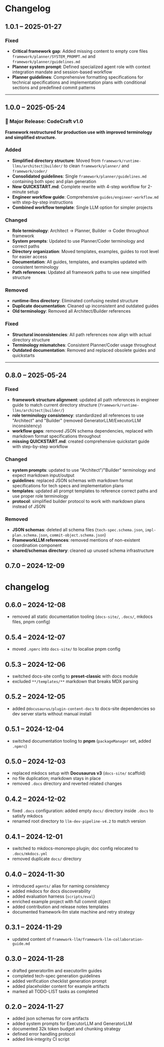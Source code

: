 # Changelog

## 1.0.1 – 2025-01-27

### Fixed
* **Critical framework gap**: Added missing content to empty core files `framework/planner/SYSTEM_PROMPT.md` and `framework/planner/guidelines.md`
* **Planner system prompt**: Defined specialized agent role with context integration mandate and session-based workflow
* **Planner guidelines**: Comprehensive formatting specifications for technical specifications and implementation plans with conditional sections and predefined commit patterns

---

## 1.0.0 – 2025-05-24

### 🎉 Major Release: CodeCraft v1.0

**Framework restructured for production use with improved terminology and simplified structure.**

### Added
* **Simplified directory structure**: Moved from `framework/runtime-llms/architect|builder/` to clean `framework/planner/` and `framework/coder/`
* **Consolidated guidelines**: Single `framework/planner/guidelines.md` containing both spec and plan generation
* **New QUICKSTART.md**: Complete rewrite with 4-step workflow for 2-minute setup
* **Engineer workflow guide**: Comprehensive `guides/engineer-workflow.md` with step-by-step instructions
* **Combined workflow template**: Single LLM option for simpler projects

### Changed
* **Role terminology**: Architect → Planner, Builder → Coder throughout framework
* **System prompts**: Updated to use Planner/Coder terminology and correct paths
* **Directory organization**: Moved templates, examples, guides to root level for easier access
* **Documentation**: All guides, templates, and examples updated with consistent terminology
* **Path references**: Updated all framework paths to use new simplified structure

### Removed
* **runtime-llms directory**: Eliminated confusing nested structure
* **Duplicate documentation**: Cleaned up inconsistent and outdated guides
* **Old terminology**: Removed all Architect/Builder references

### Fixed
* **Structural inconsistencies**: All path references now align with actual directory structure
* **Terminology mismatches**: Consistent Planner/Coder usage throughout
* **Outdated documentation**: Removed and replaced obsolete guides and quickstarts

---

## 0.8.0 – 2025-05-24

### Fixed
* **framework structure alignment**: updated all path references in engineer guide to match current directory structure (`framework/runtime-llms/architect|builder/`)
* **role terminology consistency**: standardized all references to use "Architect" and "Builder" (removed GeneratorLLM/ExecutorLLM inconsistency)
* **workflow gaps**: removed JSON schema dependencies, replaced with markdown format specifications throughout
* **missing QUICKSTART.md**: created comprehensive quickstart guide with step-by-step workflow

### Changed
* **system prompts**: updated to use "Architect"/"Builder" terminology and expect markdown input/output
* **guidelines**: replaced JSON schemas with markdown format specifications for tech specs and implementation plans
* **templates**: updated all prompt templates to reference correct paths and use proper role terminology
* **protocol**: simplified builder protocol to work with markdown plans instead of JSON

### Removed
* **JSON schemas**: deleted all schema files (`tech-spec.schema.json`, `impl-plan.schema.json`, `commit-object.schema.json`)
* **FrameworkLLM references**: removed mentions of non-existent coordination component
* **shared/schemas directory**: cleaned up unused schema infrastructure

## 0.7.0 – 2024-12-09

# changelog
## 0.6.0 – 2024-12-08

* removed all static documentation tooling (`docs-site/`, `.docs/`, mkdocs files, pnpm config)
## 0.5.4 – 2024-12-07

* moved `.npmrc` into `docs-site/` to localise pnpm config
## 0.5.3 – 2024-12-06

* switched docs-site config to **preset-classic** with docs module
* excluded `**/templates/**` markdown that breaks MDX parsing
## 0.5.2 – 2024-12-05

* added `@docusaurus/plugin-content-docs` to docs-site dependencies so dev server starts without manual install
## 0.5.1 – 2024-12-04

* switched documentation tooling to **pnpm** (`packageManager` set, added `.npmrc`)
## 0.5.0 – 2024-12-03

* replaced mkdocs setup with **Docusaurus v3** (`docs-site/` scaffold)
* no file duplication; markdown stays in place
* removed `.docs` directory and reverted related changes
## 0.4.2 – 2024-12-02

* fixed `.docs` configuration: added empty `docs/` directory inside `.docs` to satisfy mkdocs
* renamed root directory to `llm-dev-pipeline-v4.2` to match version
## 0.4.1 – 2024-12-01

* switched to mkdocs-monorepo plugin; doc config relocated to `.docs/mkdocs.yml`
* removed duplicate `docs/` directory
## 0.4.0 – 2024-11-30

* introduced `agents/` alias for naming consistency
* added mkdocs for docs discoverability
* added evaluation harness (`scripts/eval`)
* enriched example project with full commit object
* added contribution and release notes templates
* documented framework‑llm state machine and retry strategy
## 0.3.1 – 2024-11-29

* updated content of `framework-llm/framework-llm-collaboration-guide.md`

## 0.3.0 – 2024-11-28

* drafted generatorllm and executorllm guides
* completed tech-spec generation guidelines
* added verification checklist generation prompt
* added placeholder content for example artifacts
* marked all TODO-LIST tasks as completed

## 0.2.0 – 2024-11-27

* added json schemas for core artifacts
* added system prompts for ExecutorLLM and GeneratorLLM
* documented 32k token budget and chunking strategy
* defined error handling protocol
* added link‑integrity CI script
